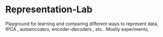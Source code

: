 # Representation-Lab
Playground for learning and comparing different ways to represent data,  fPCA , autoencoders, encoder–decoders., etc.. Mostly experiments,
